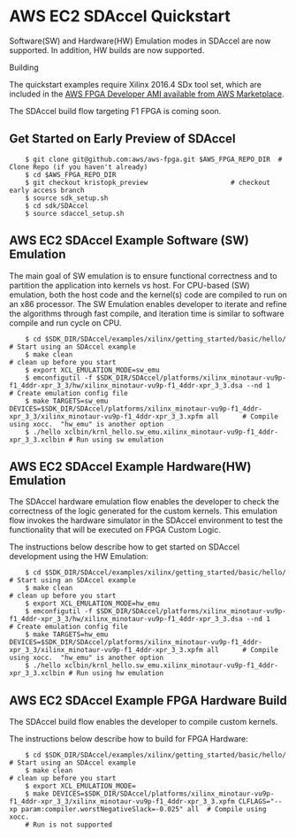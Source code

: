 
# AWS EC2 SDAccel Quickstart

Software(SW) and Hardware(HW) Emulation modes in SDAccel are now supported.  In addition, HW builds are now supported. 

Building 

The quickstart examples require Xilinx 2016.4 SDx tool set, which are included in the [AWS FPGA Developer AMI available from AWS Marketplace](https://aws.amazon.com/marketplace/pp/B06VVYBLZZ).  

The SDAccel build flow targeting F1 FPGA is coming soon.

## Get Started on Early Preview of SDAccel

```
    $ git clone git@github.com:aws/aws-fpga.git $AWS_FPGA_REPO_DIR  # Clone Repo (if you haven't already)
    $ cd $AWS_FPGA_REPO_DIR                                         
    $ git checkout kristopk_preview                     # checkout early access branch
    $ source sdk_setup.sh
    $ cd sdk/SDAccel
    $ source sdaccel_setup.sh
```
## AWS EC2 SDAccel Example Software (SW) Emulation

The main goal of SW emulation is to ensure functional correctness and to partition the application into kernels vs host.  For CPU-based (SW) emulation, both the host code and the kernel(s) code are compiled to run on an x86 processor. The SW Emulation enables developer to iterate and refine the algorithms through fast compile, and iteration time is similar to software compile and run cycle on CPU. 

```
    $ cd $SDK_DIR/SDAccel/examples/xilinx/getting_started/basic/hello/             # Start using an SDAccel example
    $ make clean                                                                   # clean up before you start
    $ export XCL_EMULATION_MODE=sw_emu
    $ emconfigutil -f $SDK_DIR/SDAccel/platforms/xilinx_minotaur-vu9p-f1_4ddr-xpr_3_3/hw/xilinx_minotaur-vu9p-f1_4ddr-xpr_3_3.dsa --nd 1                                                                 # Create emulation config file
    $ make TARGETS=sw_emu DEVICES=$SDK_DIR/SDAccel/platforms/xilinx_minotaur-vu9p-f1_4ddr-xpr_3_3/xilinx_minotaur-vu9p-f1_4ddr-xpr_3_3.xpfm all      # Compile using xocc.  "hw_emu" is another option
    $ ./hello xclbin/krnl_hello.sw_emu.xilinx_minotaur-vu9p-f1_4ddr-xpr_3_3.xclbin # Run using sw emulation
```

## AWS EC2 SDAccel Example Hardware(HW) Emulation

The SDAccel hardware emulation flow enables the developer to check the correctness of the logic generated for the custom kernels. This emulation flow invokes the hardware simulator in the SDAccel environment to test the functionality that will be executed on FPGA Custom Logic. 

The instructions below describe how to get started on SDAccel development using the HW Emulation: 

```
    $ cd $SDK_DIR/SDAccel/examples/xilinx/getting_started/basic/hello/             # Start using an SDAccel example
    $ make clean                                                                   # clean up before you start
    $ export XCL_EMULATION_MODE=hw_emu
    $ emconfigutil -f $SDK_DIR/SDAccel/platforms/xilinx_minotaur-vu9p-f1_4ddr-xpr_3_3/hw/xilinx_minotaur-vu9p-f1_4ddr-xpr_3_3.dsa --nd 1                                                                 # Create emulation config file
    $ make TARGETS=hw_emu DEVICES=$SDK_DIR/SDAccel/platforms/xilinx_minotaur-vu9p-f1_4ddr-xpr_3_3/xilinx_minotaur-vu9p-f1_4ddr-xpr_3_3.xpfm all      # Compile using xocc.  "hw_emu" is another option
    $ ./hello xclbin/krnl_hello.sw_emu.xilinx_minotaur-vu9p-f1_4ddr-xpr_3_3.xclbin # Run using hw emulation
```
## AWS EC2 SDAccel Example FPGA Hardware Build 

The SDAccel build flow enables the developer to compile custom kernels.  

The instructions below describe how to build for FPGA Hardware: 

```
    $ cd $SDK_DIR/SDAccel/examples/xilinx/getting_started/basic/hello/             # Start using an SDAccel example
    $ make clean                                                                   # clean up before you start
    $ export XCL_EMULATION_MODE=
    $ make DEVICES=$SDK_DIR/SDAccel/platforms/xilinx_minotaur-vu9p-f1_4ddr-xpr_3_3/xilinx_minotaur-vu9p-f1_4ddr-xpr_3_3.xpfm CLFLAGS="--xp param:compiler.worstNegativeSlack=-0.025" all  # Compile using xocc.  
    # Run is not supported
```
